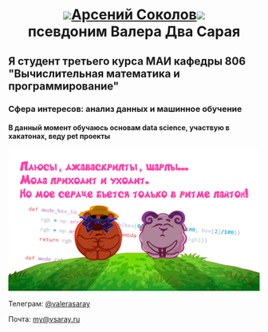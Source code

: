 <h1 align="center"><img src="https://media.giphy.com/media/N2HqhmNpzBygqkVo7F/giphy.gif" height="75"/><a href="#" target="_blank">Арсений Соколов</a><img src="https://media.giphy.com/media/2SUcSZq8KPzjAUjOH6/giphy.gif" height="75"/><br>псевдоним Валера Два Сарая</h1>


<h2> Я студент третьего курса МАИ кафедры 806 "Вычислительная математика и программирование"</h2>

### Сфера интересов: анализ данных и машинное обучение

#### В данный момент обучаюсь основам data science, участвую в хакатонах, веду pet проекты
![Иллюстрация к проекту](/диско2.png)

Телеграм: [@valerasaray](http://valerasaray.t.me)

Почта: [my@vsaray.ru](my@vsaray.ru)
